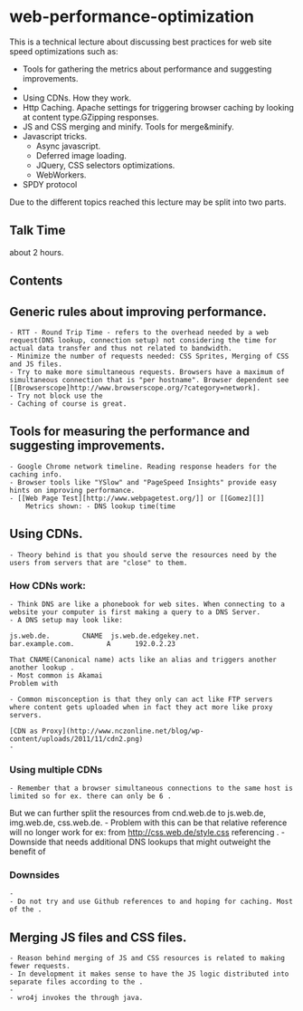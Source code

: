 web-performance-optimization
===
This is a technical lecture about discussing best practices for web site speed optimizations such as:
  - Tools for gathering the metrics about performance and suggesting improvements.
  -
  - Using CDNs. How they work.
  - Http Caching. Apache settings for triggering browser caching by looking at content type.GZipping responses.
  - JS and CSS merging and minify. Tools for merge&minify.
  - Javascript tricks.
    - Async javascript.
    - Deferred image loading.
    - JQuery, CSS selectors optimizations.
    - WebWorkers.
  - SPDY protocol


Due to the different topics reached this lecture may be split into two parts.


Talk Time
---------
  about 2 hours.


Contents
--------

## Generic rules about improving performance.
    - RTT - Round Trip Time - refers to the overhead needed by a web request(DNS lookup, connection setup) not considering the time for actual data transfer and thus not related to bandwidth.
    - Minimize the number of requests needed: CSS Sprites, Merging of CSS and JS files.
    - Try to make more simultaneous requests. Browsers have a maximum of simultaneous connection that is "per hostname". Browser dependent see [[Browserscope]http://www.browserscope.org/?category=network].
    - Try not block use the
    - Caching of course is great.

## Tools for measuring the performance and suggesting improvements.
    - Google Chrome network timeline. Reading response headers for the caching info.
    - Browser tools like "YSlow" and "PageSpeed Insights" provide easy hints on improving performance.
    - [[Web Page Test][http://www.webpagetest.org/]] or [[Gomez][]]
        Metrics shown: - DNS lookup time(time

## Using CDNs.
    - Theory behind is that you should serve the resources need by the users from servers that are "close" to them.


### How CDNs work:
    - Think DNS are like a phonebook for web sites. When connecting to a website your computer is first making a query to a DNS Server.
    - A DNS setup may look like:

    js.web.de.        CNAME  js.web.de.edgekey.net.
    bar.example.com.        A      192.0.2.23

    That CNAME(Canonical name) acts like an alias and triggers another another lookup .
    - Most common is Akamai
    Problem with

    - Common misconception is that they only can act like FTP servers where content gets uploaded when in fact they act more like proxy servers.

    [CDN as Proxy](http://www.nczonline.net/blog/wp-content/uploads/2011/11/cdn2.png)
    -

### Using multiple CDNs
    - Remember that a browser simultaneous connections to the same host is limited so for ex. there can only be 6 .
But we can further split the resources from cnd.web.de to js.web.de, img.web.de, css.web.de.
    - Problem with this can be that relative reference will no longer work for ex: from http://css.web.de/style.css referencing  .
    - Downside that needs additional DNS lookups that might outweight the benefit of

### Downsides
    -
    - Do not try and use Github references to and hoping for caching. Most of the .

## Merging JS files and CSS files.
    - Reason behind merging of JS and CSS resources is related to making fewer requests.
    - In development it makes sense to have the JS logic distributed into separate files according to the .
    -
    - wro4j invokes the through java.